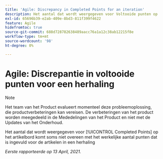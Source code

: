 ```yaml
---
title: 'Agile: Discrepancy in Completed Points for an iteration'
description: Het aantal dat wordt weergegeven voor Voltooide punten op het artikelbord komt soms niet overeen met het werkelijke aantal punten dat is ingevuld voor de artikelen in een herhaling
exl-id: 65696b39-e2ab-409e-8bd3-811f399f4622
feature: Agile
hidefromtoc: true
source-git-commit: 688d728782638489aacc76a1a12c38ab12215f8e
workflow-type: tm+mt
source-wordcount: '98'
ht-degree: 0%

---
```


# Agile: Discrepantie in voltooide punten voor een herhaling

<!--Converted to story-->

>[!NOTE]
>
>Het team van het Product evalueert momenteel deze probleemoplossing, die productverbeteringen kan vereisen. De verbeteringen van het product worden meegedeeld in de Mededelingen van het Product en niet met de Updates van het Onderhoud.

Het aantal dat wordt weergegeven voor [!UICONTROL Completed Points] op het artikelbord komt soms niet overeen met het werkelijke aantal punten dat is ingevuld voor de artikelen in een herhaling

_Eerste rapporteerde op 13 April, 2021._
